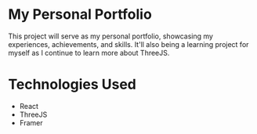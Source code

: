 # My Personal Portfolio


This project will serve as my personal portfolio, showcasing my experiences, achievements, and skills. 
It'll also being a learning project for myself as I continue to learn more about ThreeJS.

# Technologies Used
- React
- ThreeJS
- Framer


